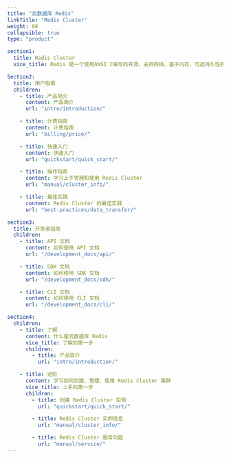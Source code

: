 ```yaml
---
title: "云数据库 Redis"
linkTitle: "Redis Cluster"
weight: 08
collapsible: true
type: "product"

section1:
  title: Redis Cluster
  vice_title: Redis 是一个使用ANSI C编写的开源、支持网络、基于内存、可选持久性的键值对存储数据库。云数据库 Redis 基于原生的 Redis 提供了 Redis Cluster 的 APP，能够在 AppCenter 进行一键部署。

Section2:
  title: 用户指南
  children:
    - title: 产品简介
      content: 产品简介
      url: "intro/introduction/"

    - title: 计费指南
      content: 计费指南
      url: "billing/price/"

    - title: 快速入门
      content: 快速入门
      url: "quickstart/quick_start/"

    - title: 操作指南
      content: 学习上手管理和使用 Redis Cluster
      url: "manual/cluster_info/"

    - title: 最佳实践
      content: Redis Cluster 的最佳实践
      url: "best-practices/data_transfer/"

section3:
  title: 开发者指南
  children:
    - title: API 文档
      content: 如何使用 API 文档
      url: "/development_docs/api/"

    - title: SDK 文档
      content: 如何使用 SDK 文档
      url: "/development_docs/sdk/"

    - title: CLI 文档
      content: 如何使用 CLI 文档
      url: "/development_docs/cli/"

section4:
  children:
    - title: 了解
      content: 什么是云数据库 Redis
      vice_title: 了解的第一步
      children:
        - title: 产品简介
          url: "intro/introduction/"

    - title: 进阶
      content: 学习如何创建、管理、使用 Redis Cluster 集群
      vice_title: 上手的第一步
      children: 
        - title: 创建 Redis Cluster 实例
          url: "quickstart/quick_start/"

        - title: Redis Cluster 实例信息
          url: "manual/cluster_info/"

        - title: Redis Cluster 服务功能
          url: "manual/service/"
---
```



<!-- type: "product" 这个参数表明这是一个产品index页面 -->
<!-- section1 为产品index页面 主标题 副标题 video  video_img为视频图片  -->
<!-- section2 为产品index页面 第一个大块的用户文档配置  -->
<!-- section3 为产品index页面 第二个大块的开发者文档配置  -->
<!-- section4 为产品index页面 第三个大块的学习路径配置  -->